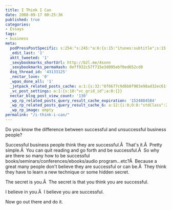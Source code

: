 ```yaml
---
title: I Think I Can
date: 2008-09-17 00:25:36
published: true
categories:
- Essays
tags:
- business
meta:
  podPressPostSpecific: s:254:"s:245:"a:6:{s:15:"itunes:subtitle";s:15:"##PostExcerpt##";s:14:"itunes:summary";s:15:"##PostExcerpt##";s:15:"itunes:keywords";s:17:"##WordPressCats##";s:13:"itunes:author";s:10:"##Global##";s:15:"itunes:explicit";s:2:"No";s:12:"itunes:block";s:2:"No";}";";
  _edit_last: '1'
  aktt_tweeted: '1'
  _sexybookmarks_shortUrl: http://b2l.me/4sxnn
  _sexybookmarks_permaHash: 0eff932c57f715e3d095ebf0ed652cd0
  dsq_thread_id: '43133125'
  _nectar_love: '0'
  _wpas_done_all: '1'
  _jetpack_related_posts_cache: a:1:{s:32:"8f6677c9d6b0f903e98ad32ec61f8deb";a:2:{s:7:"expires";i:1498734645;s:7:"payload";a:3:{i:0;a:1:{s:2:"id";i:178;}i:1;a:1:{s:2:"id";i:1041;}i:2;a:1:{s:2:"id";i:744;}}}}
  _vc_post_settings: a:1:{s:10:"vc_grid_id";a:0:{}}
  nectar_blog_post_view_count: '130'
  _wp_rp_related_posts_query_result_cache_expiration: '1524884584'
  _wp_rp_related_posts_query_result_cache_6: a:12:{i:0;O:8:"stdClass":2:{s:7:"post_id";s:4:"1513";s:5:"score";s:17:"85.59887649929348";}i:1;O:8:"stdClass":2:{s:7:"post_id";s:4:"1321";s:5:"score";s:17:"68.35848706534132";}i:2;O:8:"stdClass":2:{s:7:"post_id";s:3:"713";s:5:"score";s:18:"54.478472419792176";}i:3;O:8:"stdClass":2:{s:7:"post_id";s:3:"364";s:5:"score";s:17:"51.04581730860761";}i:4;O:8:"stdClass":2:{s:7:"post_id";s:4:"2774";s:5:"score";s:16:"50.8717945549808";}i:5;O:8:"stdClass":2:{s:7:"post_id";s:4:"1399";s:5:"score";s:17:"50.23488709272695";}i:6;O:8:"stdClass":2:{s:7:"post_id";s:3:"690";s:5:"score";s:17:"50.23488709272695";}i:7;O:8:"stdClass":2:{s:7:"post_id";s:4:"4546";s:5:"score";s:17:"48.86253007035113";}i:8;O:8:"stdClass":2:{s:7:"post_id";s:4:"1363";s:5:"score";s:16:"46.8701647264309";}i:9;O:8:"stdClass":2:{s:7:"post_id";s:3:"707";s:5:"score";s:17:"44.89426734621409";}i:10;O:8:"stdClass":2:{s:7:"post_id";s:4:"1192";s:5:"score";s:18:"42.901902002293866";}i:11;O:8:"stdClass":2:{s:7:"post_id";s:3:"664";s:5:"score";s:18:"42.901902002293866";}}
  _wp_rp_image: empty
permalink: "/i-think-i-can/"
---
```

Do you know the difference between successful and unsuccessful business people?

Successful business people think they are successful.Â  That's it.Â  Pretty simple.Â  You can quit reading and go forth and be successful.Â  So why are there so many how to be successful books/seminars/conferences/ebooks/audio program...etc?Â  Because a great many people don't believe they are successful or can be.Â  They think they have to learn a new technique or some hidden secret.

The secret is you.Â  The secret is that you think you are successful.

I believe in you.Â  I believe you are successful.

Now go out there and do it.
